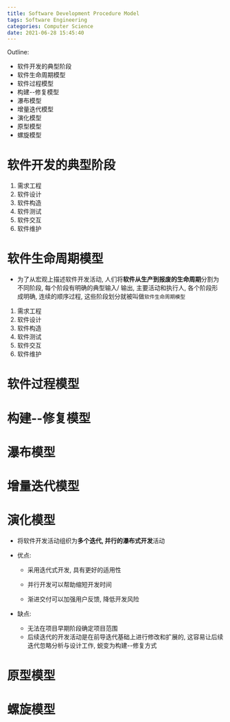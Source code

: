 ```yaml
---
title: Software Development Procedure Model
tags: Software Engineering
categories: Computer Science
date: 2021-06-28 15:45:40
---
```




Outline:

* 软件开发的典型阶段
* 软件生命周期模型
* 软件过程模型
* 构建--修复模型
* 瀑布模型
* 增量迭代模型
* 演化模型
* 原型模型
* 螺旋模型

<!--more-->

# 软件开发的典型阶段

1. 需求工程
2. 软件设计
3. 软件构造
4. 软件测试
5. 软件交互
6. 软件维护

# 软件生命周期模型

* 为了从宏观上描述软件开发活动, 人们将**软件从生产到报废的生命周期**分割为不同阶段, 每个阶段有明确的典型输入/ 输出, 主要活动和执行人, 各个阶段形成明确, 连续的顺序过程, 这些阶段划分就被叫做`软件生命周期模型`

1. 需求工程
2. 软件设计
3. 软件构造
4. 软件测试
5. 软件交互
6. 软件维护

# 软件过程模型

# 构建--修复模型

# 瀑布模型

# 增量迭代模型

# 演化模型

* 将软件开发活动组织为**多个迭代, 并行的瀑布式开发**活动

* 优点:

  * 采用迭代式开发, 具有更好的适用性

  * 并行开发可以帮助缩短开发时间
  * 渐进交付可以加强用户反馈, 降低开发风险

* 缺点:

  * 无法在项目早期阶段确定项目范围
  * 后续迭代的开发活动是在前导迭代基础上进行修改和扩展的, 这容易让后续迭代忽略分析与设计工作, 蜕变为构建--修复方式

# 原型模型

# 螺旋模型



